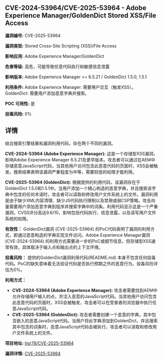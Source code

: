 ## CVE-2024-53964/CVE-2025-53964 - Adobe Experience Manager/GoldenDict Stored XSS/File Access

**漏洞编号:** CVE-2025-53964

**漏洞类型:** Stored Cross-Site Scripting (XSS)/File Access

**影响应用:** Adobe Experience Manager/GoldenDict

**危害等级:** 高危，可能导致任意代码执行和敏感信息泄露

**影响版本:** Adobe Experience Manager <= 6.5.21 / GoldenDict 1.5.0, 1.5.1

**利用条件:** Adobe Experience Manager: 需要用户交互（触发XSS）。GoldenDict: 需要用户添加恶意字典并搜索。

**POC 可用性:** 是

**投毒风险:** 0%

## 详情

结合搜索引擎结果和漏洞利用代码，存在两个不同的漏洞。

**CVE-2024-53964 (Adobe Experience Manager):** 这是一个存储型XSS漏洞，影响Adobe Experience Manager 6.5.21及更早版本。攻击者可以通过在AEM中存储恶意JavaScript代码，当其他用户访问包含此恶意代码的页面时，XSS会被触发。搜索结果表明该漏洞严重程度为中等，需要较低的权限才能利用。

**CVE-2025-53964 (GoldenDict):** 根据提供的利用代码，该漏洞存在于GoldenDict 1.5.0和1.5.1中。当用户添加一个精心构造的恶意字典，并且搜索该字典中包含的任何术语时，攻击者可以读取和修改用户文件系统上的文件。漏洞利用是由于缺少XML内容清理、缺少JS代码执行限制以及禁用或弱CSP策略。攻击向量需要用户添加恶意字典到程序并搜索字典中的词条。利用代码显示这是一个严重漏洞，CVSS评分高达9.6/10，影响包括代码执行、信息泄露，以及读写用户文件系统的权限。

**有效性：** GoldenDict漏洞 (CVE-2025-53964) 的PoC代码表明了漏洞的利用方式，即通过恶意构造的字典实现文件访问。Adobe Experience Manager漏洞 (CVE-2024-53964) 的利用方式需要进一步的PoC或细节信息，但存储型XSS通常有效，具体取决于输入点和输出点的上下文环境。

**投毒风险：** 提供的GoldenDict漏洞利用代码(README.md) 本身不包含任何投毒代码。PoC的缺失意味着无法验证代码是否执行预期之外的恶意行为。投毒风险评估为0%。

**利用方式：**
*   **CVE-2024-53964 (Adobe Experience Manager):** 攻击者需要找到AEM中允许存储用户输入的点，并注入恶意的JavaScript代码。当其他用户访问包含此恶意代码的页面时，XSS会被触发，攻击者可以在受害者的浏览器中执行任意JavaScript代码。
*   **CVE-2025-53964 (GoldenDict):** 攻击者需要创建一个恶意的字典，其中包含嵌入的恶意JavaScript代码。当用户将此字典添加到GoldenDict，并且搜索其中包含的词条时，恶意JavaScript代码会被执行，攻击者可以读取和修改用户文件系统上的文件。

**项目地址:** [tigr78/CVE-2025-53964](https://github.com/tigr78/CVE-2025-53964)

**漏洞详情:** [CVE-2025-53964](https://nvd.nist.gov/vuln/detail/CVE-2025-53964)